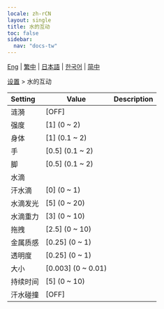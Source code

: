 ```yaml
---
locale: zh-rCN
layout: single
title: 水的互动
toc: false
sidebar:
  nav: "docs-tw"
---
```

[Eng](/dancexr/menu/2025.4/actor/water_interaction) | [繁中](/tw/dancexr/menu/2025.4/actor/water_interaction) | [日本語](/jp/dancexr/menu/2025.4/actor/water_interaction) | [한국어](/kr/dancexr/menu/2025.4/actor/water_interaction) | [简中](/zh/dancexr/menu/2025.4/actor/water_interaction)

[设置](../menu#设置) > 水的互动



| Setting | Value | Description |
| :--- | --- | :--- |
|<nobr>涟漪</nobr>| [OFF] | 
|<nobr>强度</nobr>| [1] (0 ~ 2) | 
|<nobr>身体</nobr>| [1] (0.1 ~ 2) | 
|<nobr>手</nobr>| [0.5] (0.1 ~ 2) | 
|<nobr>脚</nobr>| [0.5] (0.1 ~ 2) | 
|<nobr>水滴</nobr>|| 
|<nobr>汗水滴</nobr>| [0] (0 ~ 1) | 
|<nobr>水滴发光</nobr>| [5] (0 ~ 20) | 
|<nobr>水滴重力</nobr>| [3] (0 ~ 10) | 
|<nobr>拖拽</nobr>| [2.5] (0 ~ 10) | 
|<nobr>金属质感</nobr>| [0.25] (0 ~ 1) | 
|<nobr>透明度</nobr>| [0.25] (0 ~ 1) | 
|<nobr>大小</nobr>| [0.003] (0 ~ 0.01) | 
|<nobr>持续时间</nobr>| [5] (0 ~ 10) | 
|<nobr>汗水碰撞</nobr>| [OFF] | 
